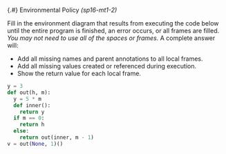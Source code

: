 
{.#} Environmental Policy *(sp16-mt1-2)*

Fill in the environment diagram that results from executing the code below until the entire program is finished, an error occurs, or all frames are filled. *You may not need to use all of the spaces or frames.*
A complete answer will:

- Add all missing names and parent annotations to all local frames.
- Add all missing values created or referenced during execution.
- Show the return value for each local frame.

```py
y = 3
def out(h, m):
  y = 5 * m
  def inner():
    return y
  if m == 0:
    return h
  else:
    return out(inner, m - 1)
v = out(None, 1)()
```
